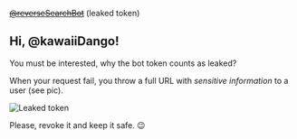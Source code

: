 ~~[@reverseSearchBot](https://t.me/reverseSearchBot)~~ (leaked token)

## Hi, @kawaiiDango!
You must be interested, why the bot token counts as leaked?

When your request fail, you throw a full URL with _sensitive information_ to a user (see pic).

![Leaked token](https://i.ibb.co/N2xJY10/image.png)

Please, revoke it and keep it safe. 😉

<!-- Can you turn Issues on? It's really painful to leave feedbacks this way... -->
